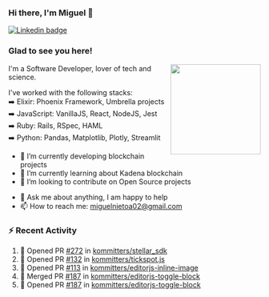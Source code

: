 ### Hi there, I'm Miguel 👋

<a href="https://linkedin.com/in/miguelnietoa/" target="_blank" rel="noopener noreferrer">
  <img src="https://img.shields.io/badge/-LinkedIn-0e76a8?style=flat-square&logo=Linkedin&logoColor=white" alt="Linkedin badge">
</a>
<!-- [![Website Badge](https://img.shields.io/badge/Website-3b5998?style=flat-square&logo=google-chrome&logoColor=white)](#notavailablenow#) 

<img src="https://i.imgur.com/tbrLrt5.gif" width=400 alt="Coding GIF" align="right"/>
-->


### Glad to see you here!
<a href="https://github.com/miguelnietoa"><img src="https://github-readme-stats-git-masterrstaa-rickstaa.vercel.app/api?username=miguelnietoa&show_icons=true&hide_border=true&count_private=true&include_all_commits=true&theme=tokyonight" height="180em" align="right"/></a>
I'm a Software Developer, lover of tech and science. 

I've worked with the following stacks:\
➡️ Elixir: Phoenix Framework, Umbrella projects\
➡️ JavaScript: VanillaJS, React, NodeJS, Jest\
➡️ Ruby: Rails, RSpec, HAML\
➡️ Python: Pandas, Matplotlib, Plotly, Streamlit

- 🔭 I’m currently developing blockchain projects
- 🌱 I’m currently learning about Kadena blockchain
- 👯 I’m looking to contribute on Open Source projects
<!-- 
- 😄 I just finished a Machine Learning course! 
- 🤔 I’m looking for help with ...
-->
- 💬 Ask me about anything, I am happy to help
- 📫 How to reach me: miguelnietoa02@gmail.com


### ⚡ Recent Activity

<!--START_SECTION:activity-->
1. 💪 Opened PR [#272](https://github.com/kommitters/stellar_sdk/pull/272) in [kommitters/stellar_sdk](https://github.com/kommitters/stellar_sdk)
2. 💪 Opened PR [#132](https://github.com/kommitters/tickspot.js/pull/132) in [kommitters/tickspot.js](https://github.com/kommitters/tickspot.js)
3. 💪 Opened PR [#113](https://github.com/kommitters/editorjs-inline-image/pull/113) in [kommitters/editorjs-inline-image](https://github.com/kommitters/editorjs-inline-image)
4. 🎉 Merged PR [#187](https://github.com/kommitters/editorjs-toggle-block/pull/187) in [kommitters/editorjs-toggle-block](https://github.com/kommitters/editorjs-toggle-block)
5. 💪 Opened PR [#187](https://github.com/kommitters/editorjs-toggle-block/pull/187) in [kommitters/editorjs-toggle-block](https://github.com/kommitters/editorjs-toggle-block)
<!--END_SECTION:activity-->
